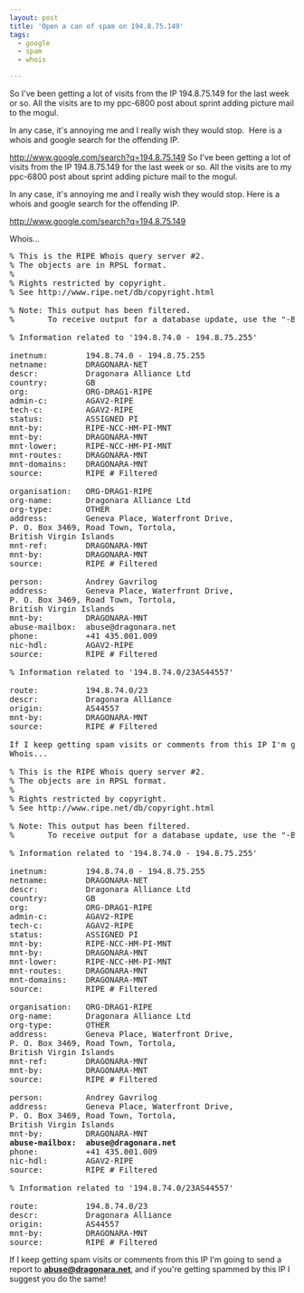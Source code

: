```yaml
---
layout: post
title: 'Open a can of spam on 194.8.75.149'
tags:
  - google
  - spam
  - whois

---
```


So I've been getting a lot of visits from the IP 194.8.75.149 for the last week or so.
All the visits are to my ppc-6800 post about sprint adding picture mail to the mogul.

In any case, it's annoying me and I really wish they would stop.  Here is a whois and google search for the offending IP.

http://www.google.com/search?q=194.8.75.149
So I've been getting a lot of visits from the IP 194.8.75.149 for the last week or so.
All the visits are to my ppc-6800 post about sprint adding picture mail to the mogul.

In any case, it's annoying me and I really wish they would stop.  Here is a whois and google search for the offending IP.

http://www.google.com/search?q=194.8.75.149

Whois...
<pre>
% This is the RIPE Whois query server #2.
% The objects are in RPSL format.
%
% Rights restricted by copyright.
% See http://www.ripe.net/db/copyright.html

% Note: This output has been filtered.
%       To receive output for a database update, use the "-B" flag

% Information related to '194.8.74.0 - 194.8.75.255'

inetnum:        194.8.74.0 - 194.8.75.255
netname:        DRAGONARA-NET
descr:          Dragonara Alliance Ltd
country:        GB
org:            ORG-DRAG1-RIPE
admin-c:        AGAV2-RIPE
tech-c:         AGAV2-RIPE
status:         ASSIGNED PI
mnt-by:         RIPE-NCC-HM-PI-MNT
mnt-by:         DRAGONARA-MNT
mnt-lower:      RIPE-NCC-HM-PI-MNT
mnt-routes:     DRAGONARA-MNT
mnt-domains:    DRAGONARA-MNT
source:         RIPE # Filtered

organisation:   ORG-DRAG1-RIPE
org-name:       Dragonara Alliance Ltd
org-type:       OTHER
address:        Geneva Place, Waterfront Drive,
P. O. Box 3469, Road Town, Tortola,
British Virgin Islands
mnt-ref:        DRAGONARA-MNT
mnt-by:         DRAGONARA-MNT
source:         RIPE # Filtered

person:         Andrey Gavrilog
address:        Geneva Place, Waterfront Drive,
P. O. Box 3469, Road Town, Tortola,
British Virgin Islands
mnt-by:         DRAGONARA-MNT
abuse-mailbox:  abuse@dragonara.net
phone:          +41 435.001.009
nic-hdl:        AGAV2-RIPE
source:         RIPE # Filtered

% Information related to '194.8.74.0/23AS44557'

route:          194.8.74.0/23
descr:          Dragonara Alliance
origin:         AS44557
mnt-by:         DRAGONARA-MNT
source:         RIPE # Filtered
</code>
If I keep getting spam visits or comments from this IP I'm going to send a report to abuse@dragonara.net, and if you're getting spammed by this IP I suggest you do the same!
Whois...

% This is the RIPE Whois query server #2.
% The objects are in RPSL format.
%
% Rights restricted by copyright.
% See http://www.ripe.net/db/copyright.html

% Note: This output has been filtered.
%       To receive output for a database update, use the "-B" flag

% Information related to '194.8.74.0 - 194.8.75.255'

inetnum:        194.8.74.0 - 194.8.75.255
netname:        DRAGONARA-NET
descr:          Dragonara Alliance Ltd
country:        GB
org:            ORG-DRAG1-RIPE
admin-c:        AGAV2-RIPE
tech-c:         AGAV2-RIPE
status:         ASSIGNED PI
mnt-by:         RIPE-NCC-HM-PI-MNT
mnt-by:         DRAGONARA-MNT
mnt-lower:      RIPE-NCC-HM-PI-MNT
mnt-routes:     DRAGONARA-MNT
mnt-domains:    DRAGONARA-MNT
source:         RIPE # Filtered

organisation:   ORG-DRAG1-RIPE
org-name:       Dragonara Alliance Ltd
org-type:       OTHER
address:        Geneva Place, Waterfront Drive,
P. O. Box 3469, Road Town, Tortola,
British Virgin Islands
mnt-ref:        DRAGONARA-MNT
mnt-by:         DRAGONARA-MNT
source:         RIPE # Filtered

person:         Andrey Gavrilog
address:        Geneva Place, Waterfront Drive,
P. O. Box 3469, Road Town, Tortola,
British Virgin Islands
mnt-by:         DRAGONARA-MNT
<strong>abuse-mailbox:  abuse@dragonara.net</strong>
phone:          +41 435.001.009
nic-hdl:        AGAV2-RIPE
source:         RIPE # Filtered

% Information related to '194.8.74.0/23AS44557'

route:          194.8.74.0/23
descr:          Dragonara Alliance
origin:         AS44557
mnt-by:         DRAGONARA-MNT
source:         RIPE # Filtered
</pre>

If I keep getting spam visits or comments from this IP I'm going to send a report to <strong>abuse@dragonara.net</strong>,<strong> </strong>and if you're getting spammed by this IP I suggest you do the same!
